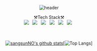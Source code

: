 <div align="center">

![header](https://capsule-render.vercel.app/api?type=waving&color=6799FF&height=250&section=header&text=Sangsun%20No&fontSize=90&animation=fadeIn&fontAlignY=38&desc=%20&descAlignY=62&descAlign=62)

⚒Tech Stack⚒
<br>
<img src="https://img.shields.io/badge/C-A8B9CC?style=flat-square&logo=C&logoColor=white"/></a>&nbsp;&nbsp;
<img src="https://img.shields.io/badge/Python-3766AB?style=flat-square&logo=Python&logoColor=white"/></a>&nbsp;&nbsp;
<img src="https://img.shields.io/badge/html-E34F26?style=flat-square&logo=HTML5&logoColor=white"/></a>&nbsp;&nbsp;
<img src="https://img.shields.io/badge/Javascript-ffb13b?style=flat-square&logo=javascript&logoColor=white"/></a>&nbsp;&nbsp;
<img src="https://img.shields.io/badge/css-1572B6?style=flat-square&logo=css3&logoColor=white"/></a>&nbsp;&nbsp;
<img src="https://img.shields.io/badge/Mysql-E6B91E?style=flat-square&logo=MySql&logoColor=white"/></a>&nbsp;&nbsp;
<br><br><br>

[![sangsunNO's github stats](https://github-readme-stats.vercel.app/api?username=sangsunNo&show_icons=true&theme=tokyonight)](https://github.com/sangsunNo)[![Top Langs](https://github-readme-stats.vercel.app/api/top-langs/?username=sangsunNo&layout=compact&theme=tokyonight)]
</div>



